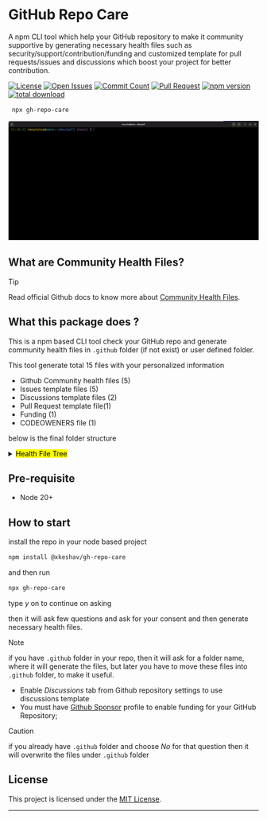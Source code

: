 # GitHub Repo Care

A npm CLI tool which help your GitHub repository to make it community supportive by generating necessary health files such as security/support/contribution/funding and customized template for pull requests/issues and discussions which boost your project for better contribution.

<!-- Badges -->

[![License][license]][license-link]
[![Open Issues][issues]][issue-link]
[![Commit Count][commits]][commit-link]
[![Pull Request][PR]][pr-link]
[![npm version][npm version]][npm-package]
[![total download][download]][npm-package]

<!--  -->

```bash
 npx gh-repo-care
```

![gh-repo-care demo gif](./src/assets/images/output.gif)

## What are Community Health Files?

> [!TIP]
> Read official Github docs to know more about [Community Health Files][community-files].

## What this package does ?

This is a npm based CLI tool check your GitHub repo and generate community health files in `.github` folder (if not exist) or user defined folder.

This tool generate total 15 files with your personalized information

- Github Community health files (5)
- Issues template files (5)
- Discussions template files (2)
- Pull Request template file(1)
- Funding (1)
- CODEOWENERS file (1)

below is the final folder structure

<details><summary>
  <mark> Health File Tree</mark>
</summary>

```lang-none
├── .github
│   ├── CODEOWNERS
│   ├── CODE_OF_CONDUCT.md
│   ├── CONTRIBUTING.md
│   ├── DISCUSSION_TEMPLATE
│   │   ├── announcements.yml
│   │   └── ideas.yml
│   ├── FUNDING.yml
│   ├── GOVERNANCE.md
│   ├── ISSUE_TEMPLATE
│   │   ├── BUG_REPORT.yml
│   │   ├── ENHANCEMENT.yml
│   │   ├── FEATURE_REQUEST.md
│   │   ├── QUESTION.md
│   │   └── config.yml
│   ├── PULL_REQUEST_TEMPLATE.md
│   ├── SECURITY.md
│   ├── SUPPORT.md

```

</details>

## Pre-requisite

- Node 20+

## How to start

install the repo in your node based project

```sh
npm install @xkeshav/gh-repo-care
```

and then run

```bash
npx gh-repo-care
```

type _y_ on to continue on asking

then it will ask few questions and ask for your consent and then generate necessary health files.

> [!NOTE]
> if you have `.github` folder in your repo, then it will ask for a folder name, where it will generate the files, but later you have to move these files into `.github` folder, to make it useful.

- Enable _Discussions_ tab from Github repository settings to use discussions template
- You must have [Github Sponsor][github-sponsor] profile to enable funding for your GitHub Repository;

> [!CAUTION]
> if you already have `.github` folder and choose _No_ for that question then it will overwrite the files under `.github` folder

## License

This project is licensed under the [MIT License][license-link].

---

<!-- References -->

[license]: https://badgen.net/github/license/xkeshav/gh-repo-care
[issues]: https://badgen.net/github/open-issues/xkeshav/gh-repo-care
[PR]: https://badgen.net/github/prs/xkeshav/gh-repo-care
[commits]: https://badgen.net/github/commits/xkeshav/gh-repo-care/main?color=green
[npm version]: https://badgen.net/npm/v/@xkeshav/gh-repo-care
[download]: https://badgen.net/npm/dy/@xkeshav/gh-repo-care
[license-link]: https://github.com/xkeshav/gh-repo-care/tree/main?tab=MIT-1-ov-file#readme
[npm-package]: https://www.npmjs.com/package/@xkeshav/gh-repo-care
[commit-link]: https://github.com/xkeshav/gh-repo-care/commits/main/
[issue-link]: https://github.com/xkeshav/gh-repo-care/issues
[pr-link]: https://github.com/xkeshav/gh-repo-care/pulls
[community-files]: https://docs.github.com/en/enterprise-server@3.10/communities/setting-up-your-project-for-healthy-contributions/creating-a-default-community-health-file
[github-sponsor]: https://docs.github.com/en/sponsors/sponsoring-open-source-contributors/sponsoring-an-open-source-contributor-through-github
